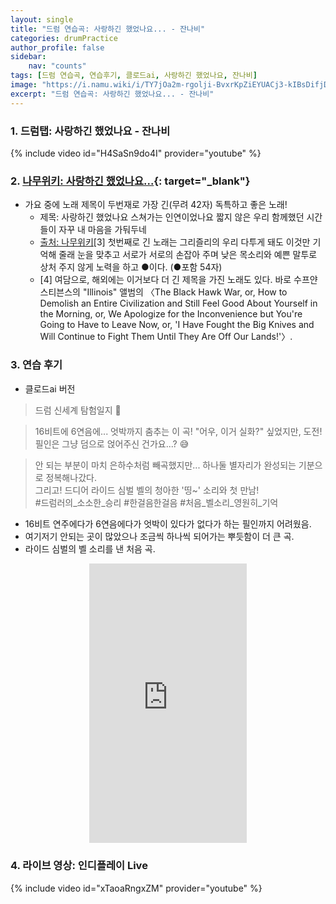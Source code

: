 ```yaml
---
layout: single
title: "드럼 연습곡: 사랑하긴 했었나요... - 잔나비"
categories: drumPractice
author_profile: false
sidebar:
    nav: "counts"
tags: [드럼 연습곡, 연습후기, 클로드ai, 사랑하긴 했었나요, 잔나비]
image: "https://i.namu.wiki/i/TY7jOa2m-rgolji-BvxrKpZiEYUACj3-kIBsDifjDAPQ0TVVp7ecU56GlkhxNre1fkfjafoIITb6HGNn0rUaiVGnuCw8NiImv2Jcze-4Z77nLeEmDpVIpDyLiR_yPMaT7vhDsshEIO0V0V-PN7aVPg.webp"
excerpt: "드럼 연습곡: 사랑하긴 했었나요... - 잔나비"
---
```


### 1. 드럼탭: 사랑하긴 했었나요 - 잔나비

{% include video id="H4SaSn9do4I" provider="youtube" %}

### 2. [나무위키: 사랑하긴 했었나요...](https://namu.wiki/w/%EC%82%AC%EB%9E%91%ED%95%98%EA%B8%B4%20%ED%96%88%EC%97%88%EB%82%98%EC%9A%94%20%EC%8A%A4%EC%B3%90%EA%B0%80%EB%8A%94%20%EC%9D%B8%EC%97%B0%EC%9D%B4%EC%97%88%EB%82%98%EC%9A%94%20%EC%A7%A7%EC%A7%80%EC%95%8A%EC%9D%80%20%EC%9A%B0%EB%A6%AC%20%ED%95%A8%EA%BB%98%ED%96%88%EB%8D%98%20%EC%8B%9C%EA%B0%84%EB%93%A4%EC%9D%B4%20%EC%9E%90%EA%BE%B8%20%EB%82%B4%20%EB%A7%88%EC%9D%8C%EC%9D%84%20%EA%B0%80%EB%91%AC%EB%91%90%EB%84%A4){: target="_blank"}


* 가요 중에 노래 제목이 두번재로 가장 긴(무려 42자) 독특하고 좋은 노래!
   * 제목: 사랑하긴 했었나요 스쳐가는 인연이었나요 짧지 않은 우리 함께했던 시간들이 자꾸 내 마음을 가둬두네
   * [출처: 나무위키](https://namu.wiki/w/%EC%82%AC%EB%9E%91%ED%95%98%EA%B8%B4%20%ED%96%88%EC%97%88%EB%82%98%EC%9A%94%20%EC%8A%A4%EC%B3%90%EA%B0%80%EB%8A%94%20%EC%9D%B8%EC%97%B0%EC%9D%B4%EC%97%88%EB%82%98%EC%9A%94%20%EC%A7%A7%EC%A7%80%EC%95%8A%EC%9D%80%20%EC%9A%B0%EB%A6%AC%20%ED%95%A8%EA%BB%98%ED%96%88%EB%8D%98%20%EC%8B%9C%EA%B0%84%EB%93%A4%EC%9D%B4%20%EC%9E%90%EA%BE%B8%20%EB%82%B4%20%EB%A7%88%EC%9D%8C%EC%9D%84%20%EA%B0%80%EB%91%AC%EB%91%90%EB%84%A4#rfn-3)[3] 첫번째로 긴 노래는 그리즐리의 우리 다투게 돼도 이것만 기억해 줄래 눈을 맞추고 서로가 서로의 손잡아 주며 낮은 목소리와 예쁜 말투로 상처 주지 않게 노력을 하고 ●이다. (●포함 54자)
   * [4] 여담으로, 해외에는 이거보다 더 긴 제목을 가진 노래도 있다. 바로 수프얀 스티븐스의 "Illinois" 앨범의 〈The Black Hawk War, or, How to Demolish an Entire Civilization and Still Feel Good About Yourself in the Morning, or, We Apologize for the Inconvenience but You're Going to Have to Leave Now, or, 'I Have Fought the Big Knives and Will Continue to Fight Them Until They Are Off Our Lands!'〉.
   
### 3. 연습 후기
* 클로드ai 버전

>드럼 신세계 탐험일지 🥁

>16비트에 6연음에... 엇박까지 춤추는 이 곡! "어우, 이거 실화?" 싶었지만, 도전!
>필인은 그냥 덤으로 얹어주신 건가요...? 😅

>안 되는 부분이 마치 은하수처럼 빼곡했지만... 하나둘 별자리가 완성되는 기분으로 정복해나갔다.<br>
>그리고! 드디어 라이드 심벌 벨의 청아한 '띵~' 소리와 첫 만남!<br>
>#드럼러의_소소한_승리 #한걸음한걸음 #처음_벨소리_영원히_기억

* 16비트 연주에다가 6연음에다가 엇박이 있다가 없다가 하는 필인까지 어려웠음.
* 여기저기 안되는 곳이 많았으나 조금씩 하나씩 되어가는 뿌듯함이 더 큰 곡.
* 라이드 심벌의 벨 소리를 낸 처음 곡.
<style>
  .shorts-container {
    display: flex;
    justify-content: center;
    width: 100%;
  }
  
  .shorts-item {
    position: relative;
    width: 50%; /* PC에서의 너비 - 원하는 대로 조정 가능 */
  }
  
  .video-wrapper {
    position: relative;
    padding-bottom: 177.77%; /* 9:16 비율 */
    height: 0;
    overflow: hidden;
  }
  
  /* 모바일 화면에서 더 넓게 표시 */
  @media (max-width: 768px) {
    .shorts-item {
      width: 70%; /* 모바일에서의 너비 */
    }
  }
</style>

<div class="shorts-container">
  <div class="shorts-item">
    <div class="video-wrapper">
      <iframe 
        style="position: absolute; top: 0; left: 0; width: 100%; height: 100%;" 
        src="https://www.youtube.com/embed/c1z_qx47KI0?rel=0" 
        frameborder="0" 
        allowfullscreen>
      </iframe>
    </div>
  </div>
</div>

### 4. 라이브 영상: 인디플레이 Live
{% include video id="xTaoaRngxZM" provider="youtube" %}